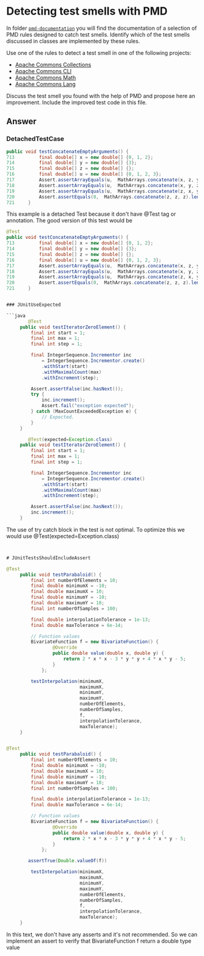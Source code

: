 # Detecting test smells with PMD

In folder [`pmd-documentation`](../pmd-documentation) you will find the documentation of a selection of PMD rules designed to catch test smells.
Identify which of the test smells discussed in classes are implemented by these rules.

Use one of the rules to detect a test smell in one of the following projects:

- [Apache Commons Collections](https://github.com/apache/commons-collections)
- [Apache Commons CLI](https://github.com/apache/commons-cli)
- [Apache Commons Math](https://github.com/apache/commons-math)
- [Apache Commons Lang](https://github.com/apache/commons-lang)

Discuss the test smell you found with the help of PMD and propose here an improvement.
Include the improved test code in this file.

## Answer

### DetachedTestCase

``` java
public void testConcatenateEmptyArguments() {
713         final double[] x = new double[] {0, 1, 2};
714         final double[] y = new double[] {3};
715         final double[] z = new double[] {};
716         final double[] u = new double[] {0, 1, 2, 3};
717         Assert.assertArrayEquals(u,  MathArrays.concatenate(x, z, y), 0);
718         Assert.assertArrayEquals(u,  MathArrays.concatenate(x, y, z), 0);
719         Assert.assertArrayEquals(u,  MathArrays.concatenate(z, x, y), 0);
720         Assert.assertEquals(0,  MathArrays.concatenate(z, z, z).length);
721     }

```

This example is a detached Test because it don't have @Test tag or annotation. The good version of this test would be 


``` java
@Test
public void testConcatenateEmptyArguments() {
713         final double[] x = new double[] {0, 1, 2};
714         final double[] y = new double[] {3};
715         final double[] z = new double[] {};
716         final double[] u = new double[] {0, 1, 2, 3};
717         Assert.assertArrayEquals(u,  MathArrays.concatenate(x, z, y), 0);
718         Assert.assertArrayEquals(u,  MathArrays.concatenate(x, y, z), 0);
719         Assert.assertArrayEquals(u,  MathArrays.concatenate(z, x, y), 0);
720         Assert.assertEquals(0,  MathArrays.concatenate(z, z, z).length);
721     }


### JUnitUseExpected

```java
        @Test
     public void testIteratorZeroElement() {
         final int start = 1;
         final int max = 1;
         final int step = 1;

         final IntegerSequence.Incrementor inc
             = IntegerSequence.Incrementor.create()
             .withStart(start)
             .withMaximalCount(max)
             .withIncrement(step);

         Assert.assertFalse(inc.hasNext());
         try {
             inc.increment();
             Assert.fail("exception expected");
         } catch (MaxCountExceededException e) {
             // Expected.
         }
     }
```

```java
        @Test(expected=Exception.class)
     public void testIteratorZeroElement() {
         final int start = 1;
         final int max = 1;
         final int step = 1;

         final IntegerSequence.Incrementor inc
             = IntegerSequence.Incrementor.create()
             .withStart(start)
             .withMaximalCount(max)
             .withIncrement(step);

         Assert.assertFalse(inc.hasNext());
         inc.increment();
     }
```

The use of try catch block in the test is not optimal. To optimize this we would use @Test(expected=Exception.class)



```java


# JUnitTestsShouldIncludeAssert

@Test
     public void testParabaloid() {
         final int numberOfElements = 10;
         final double minimumX = -10;
         final double maximumX = 10;
         final double minimumY = -10;
         final double maximumY = 10;
         final int numberOfSamples = 100;

         final double interpolationTolerance = 1e-13;
         final double maxTolerance = 6e-14;

         // Function values
         BivariateFunction f = new BivariateFunction() {
                 @Override
                 public double value(double x, double y) {
                     return 2 * x * x - 3 * y * y + 4 * x * y - 5;
                 }
             };

         testInterpolation(minimumX,
                           maximumX,
                           minimumY,
                           maximumY,
                           numberOfElements,
                           numberOfSamples,
                           f,
                           interpolationTolerance,
                           maxTolerance);
     }


```

```java

@Test
     public void testParabaloid() {
         final int numberOfElements = 10;
         final double minimumX = -10;
         final double maximumX = 10;
         final double minimumY = -10;
         final double maximumY = 10;
         final int numberOfSamples = 100;

         final double interpolationTolerance = 1e-13;
         final double maxTolerance = 6e-14;

         // Function values
         BivariateFunction f = new BivariateFunction() {
                 @Override
                 public double value(double x, double y) {
                     return 2 * x * x - 3 * y * y + 4 * x * y - 5;
                 }
             };

        assertTrue(Double.valueOf(f))

         testInterpolation(minimumX,
                           maximumX,
                           minimumY,
                           maximumY,
                           numberOfElements,
                           numberOfSamples,
                           f,
                           interpolationTolerance,
                           maxTolerance);
     }


```

In this text, we don't have any asserts and it's not recommended. So we can implement an assert to verify that BivariateFunction f return a double type value
